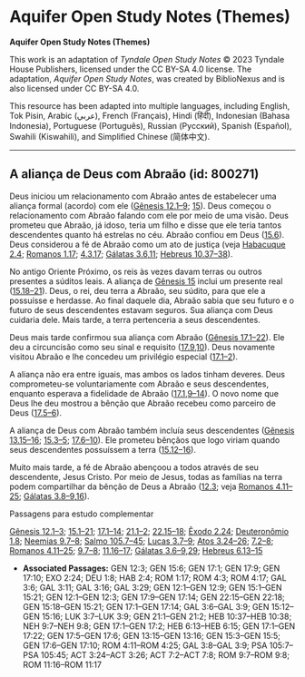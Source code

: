 # Aquifer Open Study Notes (Themes)

**Aquifer Open Study Notes (Themes)**

This work is an adaptation of *Tyndale Open Study Notes* © 2023 Tyndale House Publishers, licensed under the CC BY\-SA 4\.0 license. The adaptation, *Aquifer Open Study Notes*, was created by BiblioNexus and is also licensed under CC BY\-SA 4\.0\.

This resource has been adapted into multiple languages, including English, Tok Pisin, Arabic (عربي), French (Français), Hindi (हिंदी), Indonesian (Bahasa Indonesia), Portuguese (Português), Russian (Русский), Spanish (Español), Swahili (Kiswahili), and Simplified Chinese (简体中文).



--------------------------------

## A aliança de Deus com Abraão (id: 800271)

Deus iniciou um relacionamento com Abraão antes de estabelecer uma aliança formal (acordo) com ele ([Gênesis 12\.1–9](https://ref.ly/Gen12:1-Gen12:9); [15](https://ref.ly/Gen15:1-Gen15:21)). Deus começou o relacionamento com Abraão falando com ele por meio de uma visão. Deus prometeu que Abraão, já idoso, teria um filho e disse que ele teria tantos descendentes quanto há estrelas no céu. Abraão confiou em Deus ([15\.6](https://ref.ly/Gen15:6)). Deus considerou a fé de Abraão como um ato de justiça (veja [Habacuque 2\.4](https://ref.ly/Hab2:4); [Romanos 1\.17](https://ref.ly/Rom1:17); [4\.3](https://ref.ly/Rom4:3),[17](https://ref.ly/Rom4:17); [Gálatas 3\.6](https://ref.ly/Gal3:6),[11](https://ref.ly/Gal3:11); [Hebreus 10\.37–38](https://ref.ly/Heb10:37-Heb10:38)).

No antigo Oriente Próximo, os reis às vezes davam terras ou outros presentes a súditos leais. A aliança de [Gênesis 15](https://ref.ly/Gen15:1-Gen15:21) inclui um presente real ([15\.18–21](https://ref.ly/Gen15:18-Gen15:21)). Deus, o rei, deu terra a Abraão, seu súdito, para que ele a possuísse e herdasse. Ao final daquele dia, Abraão sabia que seu futuro e o futuro de seus descendentes estavam seguros. Sua aliança com Deus cuidaria dele. Mais tarde, a terra pertenceria a seus descendentes.

Deus mais tarde confirmou sua aliança com Abraão ([Gênesis 17\.1–22](https://ref.ly/Gen17:1-Gen17:22)). Ele deu a circuncisão como seu sinal e requisito ([17\.9](https://ref.ly/Gen17:9)[,10](https://ref.ly/Gen17:10)). Deus novamente visitou Abraão e lhe concedeu um privilégio especial ([17\.1–2](https://ref.ly/Gen17:1-Gen17:2)).

A aliança não era entre iguais, mas ambos os lados tinham deveres. Deus comprometeu\-se voluntariamente com Abraão e seus descendentes, enquanto esperava a fidelidade de Abraão ([17\.1](https://ref.ly/Gen17:1),[9–14](https://ref.ly/Gen17:9-Gen17:14)). O novo nome que Deus lhe deu mostrou a bênção que Abraão recebeu como parceiro de Deus ([17\.5–6](https://ref.ly/Gen17:5-Gen17:6)).

A aliança de Deus com Abraão também incluía seus descendentes ([Gênesis 13\.15–16](https://ref.ly/Gen13:15-Gen13:16); [15\.3–5](https://ref.ly/Gen15:3-Gen15:5); [17\.6–10](https://ref.ly/Gen17:6-Gen17:10)). Ele prometeu bênçãos que logo viriam quando seus descendentes possuíssem a terra ([15\.12–16](https://ref.ly/Gen15:12-Gen15:16)).

Muito mais tarde, a fé de Abraão abençoou a todos através de seu descendente, Jesus Cristo. Por meio de Jesus, todas as famílias na terra podem compartilhar da bênção de Deus a Abraão ([12\.3](https://ref.ly/Gen12:3); veja [Romanos 4\.11–25](https://ref.ly/Rom4:11-Rom4:25); [Gálatas 3\.8–9](https://ref.ly/Gal3:8-Gal3:9),[16](https://ref.ly/Gal3:16)).

Passagens para estudo complementar

[Gênesis 12\.1–3](https://ref.ly/Gen12:1-Gen12:3); [15\.1–21](https://ref.ly/Gen15:1-Gen15:21); [17\.1–14](https://ref.ly/Gen17:1-Gen17:14); [21\.1–2](https://ref.ly/Gen21:1-Gen21:2); [22\.15–18](https://ref.ly/Gen22:15-Gen22:18); [Êxodo 2\.24](https://ref.ly/Exod2:24); [Deuteronômio 1\.8](https://ref.ly/Deut1:8); [Neemias 9\.7–8](https://ref.ly/Neh9:7-Neh9:8); [Salmo 105\.7–45](https://ref.ly/Ps105:7-Ps105:45); [Lucas 3\.7–9](https://ref.ly/Luke3:7-Luke3:9); [Atos 3\.24–26](https://ref.ly/Acts3:24-Acts3:26); [7\.2–8](https://ref.ly/Acts7:2-Acts7:8); [Romanos 4\.11–25](https://ref.ly/Rom4:11-Rom4:25); [9\.7–8](https://ref.ly/Rom9:7-Rom9:8); [11\.16–17](https://ref.ly/Rom11:16-Rom11:17); [Gálatas 3\.6–9](https://ref.ly/Gal3:6-Gal3:9),[29](https://ref.ly/Gal3:29); [Hebreus 6\.13–15](https://ref.ly/Heb6:13-Heb6:15)

* **Associated Passages:** GEN 12:3; GEN 15:6; GEN 17:1; GEN 17:9; GEN 17:10; EXO 2:24; DEU 1:8; HAB 2:4; ROM 1:17; ROM 4:3; ROM 4:17; GAL 3:6; GAL 3:11; GAL 3:16; GAL 3:29; GEN 12:1–GEN 12:9; GEN 15:1–GEN 15:21; GEN 12:1–GEN 12:3; GEN 17:9–GEN 17:14; GEN 22:15–GEN 22:18; GEN 15:18–GEN 15:21; GEN 17:1–GEN 17:14; GAL 3:6–GAL 3:9; GEN 15:12–GEN 15:16; LUK 3:7–LUK 3:9; GEN 21:1–GEN 21:2; HEB 10:37–HEB 10:38; NEH 9:7–NEH 9:8; GEN 17:1–GEN 17:2; HEB 6:13–HEB 6:15; GEN 17:1–GEN 17:22; GEN 17:5–GEN 17:6; GEN 13:15–GEN 13:16; GEN 15:3–GEN 15:5; GEN 17:6–GEN 17:10; ROM 4:11–ROM 4:25; GAL 3:8–GAL 3:9; PSA 105:7–PSA 105:45; ACT 3:24–ACT 3:26; ACT 7:2–ACT 7:8; ROM 9:7–ROM 9:8; ROM 11:16–ROM 11:17

